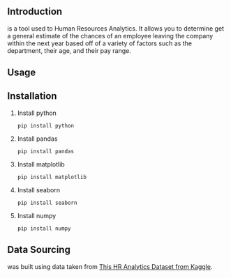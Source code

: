 # <Project Name>

## Introduction
<Project Name> is a tool used to Human Resources Analytics. It allows you to determine 
get a general estimate of the chances of an employee leaving the company within the next
year based off of a variety of factors such as the department, their age, and 
their pay range.

## Usage


## Installation
1. Install python
   ```
   pip install python
   ```
2. Install pandas
   ```
   pip install pandas
   ```
3. Install matplotlib
   ```
   pip install matplotlib
   ```
4. Install seaborn
   ```
   pip install seaborn
   ```
5. Install numpy
   ```
   pip install numpy
   ```

## Data Sourcing
<Project Name> was built using data taken from [This HR Analytics Dataset from Kaggle](https://www.kaggle.com/datasets/anshika2301/hr-analytics-dataset/data).
